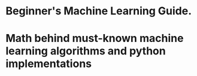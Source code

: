 # Beginner's Machine Learning Guide.
# Math behind must-known machine learning algorithms and python implementations
